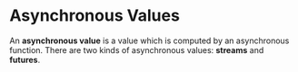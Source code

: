 # Asynchronous Values

An **asynchronous value** is a value which is computed by an asynchronous function. There are two kinds of asynchronous values: **streams** and **futures**.
